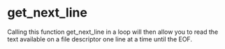 # get_next_line
Calling this function get_next_line in a loop will then allow you to read the text available on a file descriptor one line at a time until the EOF.
